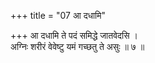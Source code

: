 +++
title = "07 आ दधामि"

+++
आ दधामि ते पदं समिद्धे जातवेदसि ।  
अग्निः शरीरं वेवेष्टु यमं गच्छतु ते असुः ॥ ७ ॥